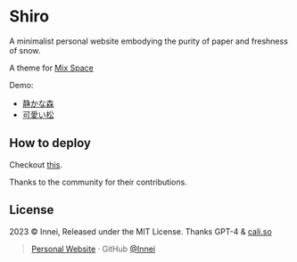 # Shiro

A minimalist personal website embodying the purity of paper and freshness of snow.

A theme for [Mix Space](https://github.com/mx-space)

<!-- [![Deploy with Vercel](https://vercel.com/button)](https://vercel.com/new/clone?repository-url=https%3A%2F%2Fgithub.com%2FInnei%2FShiro&env=NEXT_PUBLIC_GATEWAY_URL,NEXT_PUBLIC_API_URL,NEXT_PUBLIC_CLERK_PUBLISHABLE_KEY,CLERK_SECRET_KEY&project-name=shiro&demo-title=%E9%9D%99%E3%81%8B%E3%81%AA%E6%A3%AE&demo-description=Innei's%20site%20using%20Shiro&demo-url=https%3A%2F%2Finnei.in) -->

Demo:

- [静かな森](https://innei.in)
- [可愛い松](https://blog.wibus.ren/)

## How to deploy

Checkout [this](https://mx-docs-next.iucky.cn/themes/shiro).

Thanks to the community for their contributions.

## License

2023 © Innei, Released under the MIT License. Thanks GPT-4 & [cali.so](https://github.com/CaliCastle/cali.so)

> [Personal Website](https://innei.in/) · GitHub [@Innei](https://github.com/innei/)
> 
